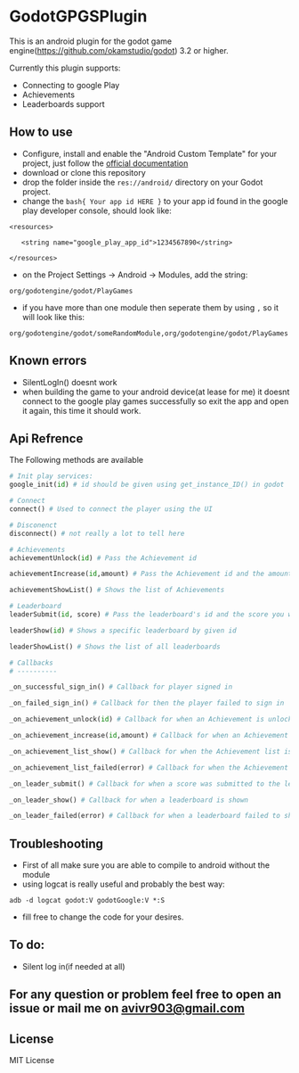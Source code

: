 # GodotGPGSPlugin
This is an android plugin for the godot game engine(https://github.com/okamstudio/godot) 3.2 or higher.

Currently this plugin supports:
 - Connecting to google Play
 - Achievements
 - Leaderboards support

## How to use
 - Configure, install and enable the "Android Custom Template" for your project, just follow the [official documentation](https://docs.godotengine.org/en/latest/getting_started/workflow/export/android_custom_build.html)
 - download or clone this repository
 - drop the folder inside the `res://android/` directory on your Godot project.
 - change the ```bash{ Your app id HERE }``` to your app id found in the google play developer console, should look like:
 ```
 <resources>

 	<string name="google_play_app_id">1234567890</string>

 </resources>
```

 - on the Project Settings -> Android -> Modules, add the string:
 ```
 org/godotengine/godot/PlayGames
 ```
 - if you have more than one module then seperate them by using `,` so it will look like this:
 ```
 org/godotengine/godot/someRandomModule,org/godotengine/godot/PlayGames
```

## Known errors
 - SilentLogIn() doesnt work
 - when building the game to your android device(at lease for me) it doesnt connect to the google play games successfully
    so exit the app and open it again, this time it should work.


## Api Refrence
The Following methods are available
```python
# Init play services:
google_init(id) # id should be given using get_instance_ID() in godot

# Connect
connect() # Used to connect the player using the UI

# Disconenct
disconnect() # not really a lot to tell here

# Achievements
achievementUnlock(id) # Pass the Achievement id

achievementIncrease(id,amount) # Pass the Achievement id and the amount, for increment Achievements

achievementShowList() # Shows the list of Achievements

# Leaderboard
leaderSubmit(id, score) # Pass the leaderboard's id and the score you want to register

leaderShow(id) # Shows a specific leaderboard by given id

leaderShowList() # Shows the list of all leaderboards

# Callbacks
# ----------

_on_successful_sign_in() # Callback for player signed in

_on_failed_sign_in() # Callback for then the player failed to sign in

_on_achievement_unlock(id) # Callback for when an Achievement is unlocked, returning the Achievement id

_on_achievement_increase(id,amount) # Callback for when an Achievement is increased, returning the Achievement id and amount

_on_achievement_list_show() # Callback for when the Achievement list is shown

_on_achievement_list_failed(error) # Callback for when the Achievement list failed to show, returns the error in a string format

_on_leader_submit() # Callback for when a score was submitted to the leaderboard

_on_leader_show() # Callback for when a leaderboard is shown

_on_leader_failed(error) # Callback for when a leaderboard failed to show, returns the error in a string format
```

## Troubleshooting
 - First of all make sure you are able to compile to android without the module
 - using logcat is really useful and probably the best way:
 ```
 adb -d logcat godot:V godotGoogle:V *:S
 ```
 - fill free to change the code for your desires.

## To do:
 - Silent log in(if needed at all)

## For any question or problem feel free to open an issue or mail me on avivr903@gmail.com


 ## License
 MIT License
